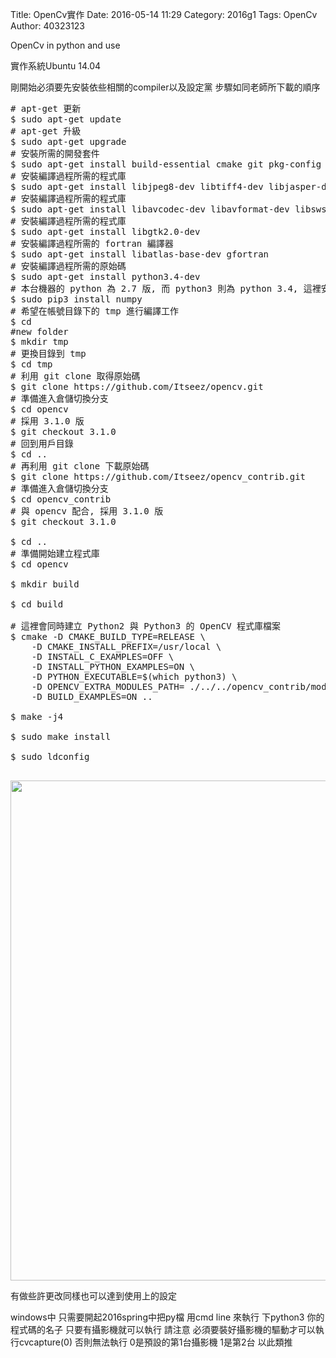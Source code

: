 Title: OpenCv實作
Date: 2016-05-14 11:29
Category: 2016g1
Tags: OpenCv 
Author: 40323123


OpenCv in python and use

<!-- PELICAN_END_SUMMARY -->

實作系統Ubuntu 14.04

剛開始必須要先安裝依些相關的compiler以及設定黨
步驟如同老師所下載的順序
<pre class="brush: python">
# apt-get 更新
$ sudo apt-get update
# apt-get 升級
$ sudo apt-get upgrade
# 安裝所需的開發套件
$ sudo apt-get install build-essential cmake git pkg-config
# 安裝編譯過程所需的程式庫
$ sudo apt-get install libjpeg8-dev libtiff4-dev libjasper-dev libpng12-dev
# 安裝編譯過程所需的程式庫
$ sudo apt-get install libavcodec-dev libavformat-dev libswscale-dev libv4l-dev
# 安裝編譯過程所需的程式庫
$ sudo apt-get install libgtk2.0-dev
# 安裝編譯過程所需的 fortran 編譯器
$ sudo apt-get install libatlas-base-dev gfortran
# 安裝編譯過程所需的原始碼
$ sudo apt-get install python3.4-dev
# 本台機器的 python 為 2.7 版, 而 python3 則為 python 3.4, 這裡安裝 numpy  模組
$ sudo pip3 install numpy
# 希望在帳號目錄下的 tmp 進行編譯工作
$ cd
#new folder
$ mkdir tmp
# 更換目錄到 tmp
$ cd tmp
# 利用 git clone 取得原始碼
$ git clone https://github.com/Itseez/opencv.git
# 準備進入倉儲切換分支
$ cd opencv
# 採用 3.1.0 版
$ git checkout 3.1.0
# 回到用戶目錄
$ cd ..
# 再利用 git clone 下載原始碼
$ git clone https://github.com/Itseez/opencv_contrib.git
# 準備進入倉儲切換分支
$ cd opencv_contrib
# 與 opencv 配合, 採用 3.1.0 版
$ git checkout 3.1.0

$ cd ..
# 準備開始建立程式庫
$ cd opencv

$ mkdir build

$ cd build

# 這裡會同時建立 Python2 與 Python3 的 OpenCV 程式庫檔案
$ cmake -D CMAKE_BUILD_TYPE=RELEASE \
    -D CMAKE_INSTALL_PREFIX=/usr/local \
	-D INSTALL_C_EXAMPLES=OFF \
	-D INSTALL_PYTHON_EXAMPLES=ON \
    -D PYTHON_EXECUTABLE=$(which python3) \
	-D OPENCV_EXTRA_MODULES_PATH= ./../../opencv_contrib/modules \
	-D BUILD_EXAMPLES=ON ..

$ make -j4

$ sudo make install

$ sudo ldconfig

</pre>

<img src="http://coursemdetw.github.io/project_site_files/files/2016spring/opencv_python3_windows.png" width="800" />

有做些許更改同樣也可以達到使用上的設定

windows中
只需要開起2016spring中把py檔
用cmd line 來執行
下python3 你的程式碼的名子
只要有攝影機就可以執行
請注意
必須要裝好攝影機的驅動才可以執行cvcapture(0)
否則無法執行
0是預設的第1台攝影機
1是第2台
以此類推


